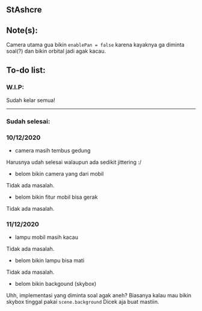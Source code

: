 ## StAshcre

## Note(s):

Camera utama gua bikin `enablePan = false` karena kayaknya ga diminta soal(?) dan bikin orbital jadi agak kacau.

## To-do list:

### W.I.P:

Sudah kelar semua!

---

### Sudah selesai:

### 10/12/2020

* camera masih tembus gedung

Harusnya udah selesai walaupun ada sedikit jittering :/

* belom bikin camera yang dari mobil

Tidak ada masalah.

* belom bikin fitur mobil bisa gerak

Tidak ada masalah.

### 11/12/2020

* lampu mobil masih kacau

Tidak ada masalah.

* belom bikin lampu bisa mati

Tidak ada masalah.

* belom bikin backgound (skybox)

Uhh, implementasi yang diminta soal agak aneh? Biasanya kalau mau bikin skybox tinggal pakai `scene.background` Dicek aja buat mastiin.
